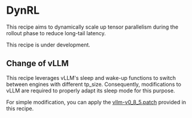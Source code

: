 # DynRL

This recipe aims to dynamically scale up tensor parallelism during the rollout phase to reduce long-tail latency.

This recipe is under development. 

## Change of vLLM

This recipe leverages vLLM's sleep and wake-up functions to switch between engines with different tp_size. Consequently, modifications to vLLM are required to properly adapt its sleep mode for this purpose.

For simple modification, you can apply the [vllm-v0_8_5.patch](patch/vllm-v0_8_5.patch) provided in this recipe.

